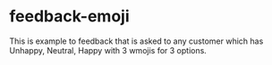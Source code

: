 # feedback-emoji
This is example to feedback that is asked to any customer which has Unhappy, Neutral, Happy with 3 wmojis for 3 options.
